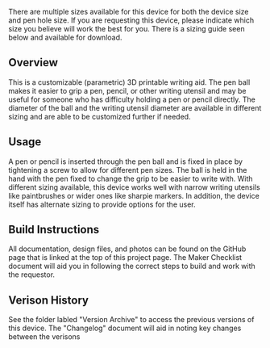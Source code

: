 There are multiple sizes available for this device for both the device size and pen hole size. If you are requesting this device, please indicate which size you believe will work the best for you. There is a sizing guide seen below and available for download.
## Overview
This is a customizable (parametric) 3D printable writing aid. The pen ball makes it easier to grip a pen, pencil, or other writing utensil and may be useful for someone who has difficulty holding a pen or pencil directly. The diameter of the ball and the writing utensil diameter are available in different sizing and are able to be customized further if needed.
## Usage
A pen or pencil is inserted through the pen ball and is fixed in place by tightening a screw to allow for different pen sizes. The ball is held in the hand with the pen fixed to change the grip to be easier to write with. With different sizing available, this device works well with narrow writing utensils like paintbrushes or wider ones like sharpie markers. In addition, the device itself has alternate sizing to provide options for the user.
## Build Instructions
All documentation, design files, and photos can be found on the GitHub page that is linked at the top of this project page. The Maker Checklist document will aid you in following the correct steps to build and work with the requestor.
## Verison History
See the folder labled "Version Archive" to access the previous versions of this device. The "Changelog" document will aid in noting key changes between the verisons
